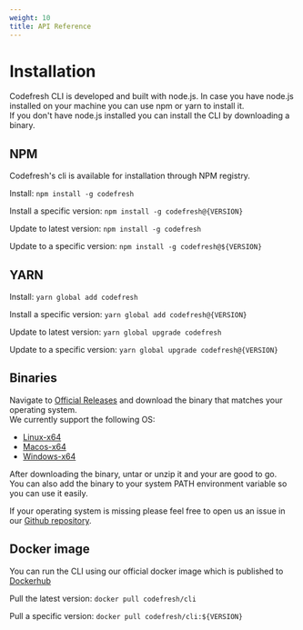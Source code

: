```yaml
---
weight: 10
title: API Reference
---
```


# Installation
Codefresh CLI is developed and built with node.js.
In case you have node.js installed on your machine you can use npm or yarn to install it.<br>
If you don't have node.js installed you can install the CLI by downloading a binary.

## NPM
Codefresh's cli is available for installation through NPM registry.

Install:
`npm install -g codefresh`

Install a specific version:
`npm install -g codefresh@{VERSION}`

Update to latest version:
`npm install -g codefresh`

Update to a specific version:
`npm install -g codefresh@${VERSION}`

## YARN
Install:
`yarn global add codefresh`

Install a specific version:
`yarn global add codefresh@{VERSION}`

Update to latest version:
`yarn global upgrade codefresh`

Update to a specific version:
`yarn global upgrade codefresh@{VERSION}`

## Binaries
Navigate to <a href="https://github.com/codefresh-io/cli/releases" target="_blank">Official Releases</a>
and download the binary that matches your operating system.<br>
We currently support the following OS: <br>
<ul>
    <li><a href="https://github.com/codefresh-io/cli/releases/download/v0.6.6/codefresh-v0.6.6-linux-x64.tar.gz" target="_blank">Linux-x64</a></li>
    <li><a href="https://github.com/codefresh-io/cli/releases/download/v0.6.6/codefresh-v0.6.6-macos-x64.tar.gz" target="_blank">Macos-x64</a></li>
    <li><a href="https://github.com/codefresh-io/cli/releases/download/v0.6.6/codefresh-v0.6.6-win-x64.tar.gz" target="_blank">Windows-x64</a></li>
</ul> 

After downloading the binary, untar or unzip it and your are good to go.<br>
You can also add the binary to your system PATH environment variable so you can use it easily.

If your operating system is missing please feel free to open us an issue in our <a href="https://github.com/codefresh-io/cli/issues" target="_blank">Github repository</a>.

## Docker image
You can run the CLI using our official docker image which is published to <a href="https://hub.docker.com/r/codefresh/cli/" target="_blank">Dockerhub</a><br>

Pull the latest version: 
`docker pull codefresh/cli`

Pull a specific version:
`docker pull codefresh/cli:${VERSION}`

